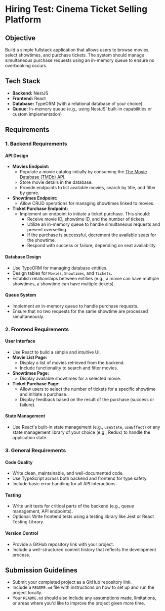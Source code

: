 # Hiring Test: Cinema Ticket Selling Platform

## Objective
Build a simple fullstack application that allows users to browse movies, select showtimes, and purchase tickets. The system should manage simultaneous purchase requests using an in-memory queue to ensure no overbooking occurs.

## Tech Stack
- **Backend:** NestJS
- **Frontend:** React
- **Database:** TypeORM (with a relational database of your choice)
- **Queue:** In-memory queue (e.g., using NestJS’ built-in capabilities or custom implementation)

## Requirements

### 1. Backend Requirements
#### API Design
- **Movies Endpoint:**
  - Populate a movie catalog initially by consuming the [The Movie Database (TMDb) API](https://developers.themoviedb.org/3).
  - Store movie details in the database.
  - Provide endpoints to list available movies, search by title, and filter by genre.
- **Showtimes Endpoint:**
  - Allow CRUD operations for managing showtimes linked to movies.
- **Ticket Purchase Endpoint:**
  - Implement an endpoint to initiate a ticket purchase. This should:
    - Receive movie ID, showtime ID, and the number of tickets.
    - Utilize an in-memory queue to handle simultaneous requests and prevent overselling.
    - If the purchase is successful, decrement the available seats for the showtime.
    - Respond with success or failure, depending on seat availability.

#### Database Design
- Use TypeORM for managing database entities.
- Design tables for `Movies`, `Showtimes`, and `Tickets`.
- Establish relationships between entities (e.g., a movie can have multiple showtimes, a showtime can have multiple tickets).

#### Queue System
- Implement an in-memory queue to handle purchase requests.
- Ensure that no two requests for the same showtime are processed simultaneously.

### 2. Frontend Requirements
#### User Interface
- Use React to build a simple and intuitive UI.
- **Movie List Page:**
  - Display a list of movies retrieved from the backend.
  - Include functionality to search and filter movies.
- **Showtimes Page:**
  - Display available showtimes for a selected movie.
- **Ticket Purchase Page:**
  - Allow users to select the number of tickets for a specific showtime and initiate a purchase.
  - Display feedback based on the result of the purchase (success or failure).

#### State Management
- Use React's built-in state management (e.g., `useState`, `useEffect`) or any state management library of your choice (e.g., Redux) to handle the application state.

### 3. General Requirements
#### Code Quality
- Write clean, maintainable, and well-documented code.
- Use TypeScript across both backend and frontend for type safety.
- Include basic error handling for all API interactions.

#### Testing
- Write unit tests for critical parts of the backend (e.g., queue management, API endpoints).
- Optional: Write frontend tests using a testing library like Jest or React Testing Library.

#### Version Control
- Provide a GitHub repository link with your project.
- Include a well-structured commit history that reflects the development process.

## Submission Guidelines
- Submit your completed project as a GitHub repository link.
- Include a `README.md` file with instructions on how to set up and run the project locally.
- Your `README.md` should also include any assumptions made, limitations, or areas where you'd like to improve the project given more time.
